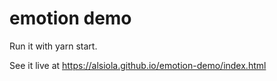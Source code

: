 # emotion demo

Run it with yarn start.

See it live at https://alsiola.github.io/emotion-demo/index.html